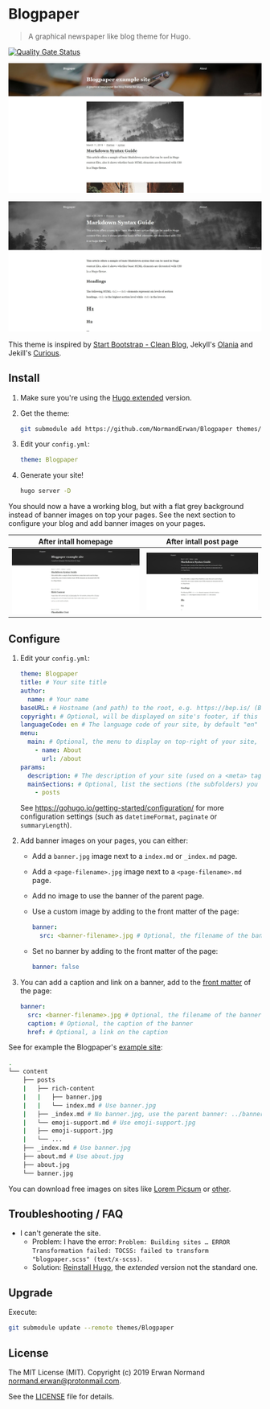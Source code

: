 # Blogpaper

> A graphical newspaper like blog theme for Hugo.

[![Quality Gate Status](https://sonarcloud.io/api/project_badges/measure?project=NormandErwan_blogpaper&metric=alert_status)](https://sonarcloud.io/dashboard?id=NormandErwan_blogpaper)

![Example of a homepage](images/screenshot.jpg)

![Example of a post page](images/post-page.jpg)

This theme is inspired by [Start Bootstrap - Clean Blog](https://github.com/BlackrockDigital/startbootstrap-clean-blog),
Jekyll's [Olania](https://olania-jekyll.netlify.com/) and Jekill's [Curious](https://curious-jekyll.netlify.com/).

## Install

1. Make sure you're using the [Hugo extended](https://gohugo.io/getting-started/installing/) version.
2. Get the theme:

    ```bash
    git submodule add https://github.com/NormandErwan/Blogpaper themes/Blogpaper
    ```

3. Edit your `config.yml`:

    ```yml
    theme: Blogpaper
    ```

4. Generate your site!

    ```bash
    hugo server -D
    ```

You should now a have a working blog, but with a flat grey background instead of banner images on top your pages. See
the next section to configure your blog and add banner images on your pages.

|                           After intall homepage                           |                           After intall post page                            |
|:-------------------------------------------------------------------------:|:---------------------------------------------------------------------------:|
| ![Example of a homepage after install](images/after-install-homepage.jpg) | ![Example of a post page after install](images/after-install-post-page.jpg) |

## Configure

1. Edit your `config.yml`:

    ```yml
    theme: Blogpaper
    title: # Your site title
    author:
      name: # Your name
    baseURL: # Hostname (and path) to the root, e.g. https://bep.is/ (Blogpaper uses relative URLs)
    copyright: # Optional, will be displayed on site's footer, if this line is removed an default copyright will be generated
    languageCode: en # The language code of your site, by default "en"
    menu:
      main: # Optional, the menu to display on top-right of your site, see https://gohugo.io/templates/menu-templates/#site-config-menus
        - name: About
          url: /about
    params:
      description: # The description of your site (used on a <meta> tag)
      mainSections: # Optional, list the sections (the subfolders) you want to display on the homepage, "posts" by default
        - posts
    ```

    See <https://gohugo.io/getting-started/configuration/> for more configuration settings (such as `datetimeFormat`,
    `paginate` or `summaryLength`).

2. Add banner images on your pages, you can either:
    - Add a `banner.jpg` image next to a `index.md` or `_index.md` page.
    - Add a `<page-filename>.jpg` image next to a `<page-filename>.md` page.
    - Add no image to use the banner of the parent page.
    - Use a custom image by adding to the front matter of the page:

        ```yml
        banner:
          src: <banner-filename>.jpg # Optional, the filename of the banner, by default <page-filename>.md or banner.jpg
        ```

    - Set no banner by adding to the front matter of the page:

        ```yml
        banner: false
        ```

3. You can add a caption and link on a banner, add to the
[front matter](https://gohugo.io/content-management/front-matter/) of the page:

    ```yml
    banner:
      src: <banner-filename>.jpg # Optional, the filename of the banner, by default <page-filename>.md or banner.jpg
      caption: # Optional, the caption of the banner
      href: # Optional, a link on the caption
    ```

See for example the Blogpaper's [example site](https://github.com/NormandErwan/BlogpaperExampleSite):

```bash
.
└── content
    ├── posts
    |   ├── rich-content
    |   |   ├── banner.jpg
    |   |   └── index.md # Use banner.jpg
    |   ├── _index.md # No banner.jpg, use the parent banner: ../banner.jpg
    |   └── emoji-support.md # Use emoji-support.jpg
    |   ├── emoji-support.jpg
    |   └── ...
    ├── _index.md # Use banner.jpg
    ├── about.md # Use about.jpg
    ├── about.jpg
    └── banner.jpg
```

You can download free images on sites like [Lorem Picsum](https://picsum.photos/) or
[other](https://alternativeto.net/software/unsplash/).

## Troubleshooting / FAQ

- I can't generate the site.
  - Problem: I have the error: `Problem: Building sites … ERROR Transformation failed: TOCSS: failed to transform "blogpaper.scss" (text/x-scss)`.
  - Solution: [Reinstall Hugo](https://gohugo.io/getting-started/installing/), the *extended* version not the standard one.

## Upgrade

Execute:

```bash
git submodule update --remote themes/Blogpaper
```

## License

The MIT License (MIT). Copyright (c) 2019 Erwan Normand <normand.erwan@protonmail.com>.

See the [LICENSE](LICENSE) file for details.
